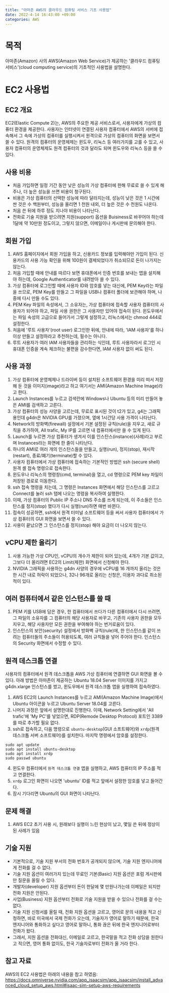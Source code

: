 ```yaml
---
title: "아마존 AWS의 클라우드 컴퓨팅 서비스 기초 사용법"
date: 2022-4-14 16:43:00 +09:00
categories: AWS
---
```


# 목적
아마존(Amazon) 사의 AWS(Amazon Web Service)가 제공하는 '클라우드 컴퓨팅 서비스'(cloud computing service)의 기초적인 사용법을 설명한다.

# EC2 사용법
## EC2 개요
EC2(Elastic Compute 2)는, AWS의 주요한 제공 서비스로서, 사용자에게 가상의 컴퓨터 환경을 제공한다.
사용자는 인터넷이 연결된 사용자 컴퓨터에서 AWS의 서버에 접속해서 그 속에 가상의 컴퓨터를 실행시켜서 원격으로 가상의 컴퓨터의 화면을 보면서 쓸 수 있다.
원격의 컴퓨터의 운영체제는 윈도우, 리눅스 등 여러가지를 고를 수 있고, 사용자 컴퓨터의 운영체제도 원격 컴퓨터의 것과 달라도 되며 윈도우와 리눅스 등을 쓸 수 있다.

## 사용 비용
- 처음 가입하면 일정 기간 동안 낮은 성능의 가상 컴퓨터에 한해 무료로 쓸 수 있게 해주나, 더 높은 성능을 쓰면 비용이 청구된다.
- 비용은 가상 컴퓨터의 선택한 성능에 따라 달라지는데, 성능이 낮은 것은 1 시간에 싼 것은 수 백원부터, 성능을 올리면 1 천원 내외, 더 높은 것은 수 천원도 나온다.
- 처음 쓴 뒤에 하루 정도 지나야 비용이 나타난다.
- 전화로 기술 지원을 받으려면 지원(support) 옵션을 Buisiness로 바꾸어야 하는데 1달에 약 10만원 정도이고, 그렇지 않으면, 이메일이나 게시판에 문의해야 한다.

## 회원 가입
1. AWS 홈페이지에서 회원 가입을 하고, 신용카드 정보를 입력해야만 가입이 된다. 신용카드의 사용 가능 확인을 위해 100원이 결제되었다가 취소되므로 돈이 나가지는 않는다.
2. 처음 가입할 때에 안내를 따르다 보면 휴대폰에서 인증 번호를 보내는 앱을 설치해야 하는데, Google Authenticator를 내려받아 쓸 수 있다.
3. 가상 컴퓨터에 로그인할 때에 사용자 ID와 암호를 넣는 대신에, PEM Key라는 파일을 쓰므로, PEM Key를 만들고 그 파일을 USB나 컴퓨터 폴더에 보관해야 하며, 나중에 다시 만들 수도 있다.
4. PEM Key 파일의 속성에서, 그 소유자는, 가상 컴퓨터에 접속할 사용자 컴퓨터의 사용자가 되어야 하고, 파일 사용 권한은 그 사용자만 있어야 접속이 된다. 윈도우에서는 파일 속성의 고급으로 들어가서 그렇게 설정하고, 리눅스에서는 chmod 444로 설정한다.
5. 처음에 '루트 사용자'(root user) 로그인한 뒤에, 안내에 따라, 'IAM 사용자'를 하나 이상 만들고 설정하라고 추천하는데, 필수는 아니다.
6. 루트 사용자가 여러 IAM 사용자들을 관리하는 식인데, 루트 사용자라서 로그인 시 휴대폰 인증을 계속 체크하는 불편을 감수한다면, IAM 사용자 없이 써도 된다.

## 사용 과정
1. 가상 컴퓨터에 운영체제나 드라이버 등이 설치된 소프트웨어 환경을 미리 떠서 저장해 둔 것을 이미지(image)라고 하고 여기서는 AMI(Amazon Machine Image)라고 한다.
2. Launch Instances를 누르고 검색란에 Windows나 Ubuntu 등의 미리 만들어 놓은 AMI를 검색하고 고른다.
3. 가상 컴퓨터의 성능 사양을 고르는데, 무료로 표시된 것이 t2가 있고, g4는 그래픽용인데 g4dn은 NVIDIA GPU를 가졌으며, 옆에 1시간당 사용 가격이 나타난다.
4. Network의 방화벽(firewall) 설정에서 기본 설정된 규칙(rule)을 지우고, 새로 규칙을 추가하여, All trafic, My IP를 고르면 내 컴퓨터에서만 쓸 수 있게 된다.
5. Launch를 누르면 가상 컴퓨터가 생겨서 이를 인스탄스(instance)(사례)라고 부르며 Instances라는 화면에 한 줄이 나타난다.
6. 하나의 AMI로 여러 개의 인스탄스들을 만들고, 실행(run), 정지(stop), 재시작(restart), 종료/폐기(terminate)할 수 있다.
7. 사용자 컴퓨터에서 가상 컴퓨터에 접속하는 기본적인 방법은 ssh (secure shell) 원격 셸 접속 명령으로 접속한다.
8. 윈도우나 리눅스의 명령창(cmd, terminal)을 열고, cd 명령으로 PEM key 파일이 저장된 경로로 이동한다.
9. ssh 접속 명령을 치는데, 그 명령은 Instances 화면에서 해당 인스탄스를 고르고 Connect를 눌러 ssh 탭에 나오는 명령을 복사하여 실행한다.
10. 이때, 가상 컴퓨터의 Public IP 주소나 DNS 주소를 쓰게 되는데, 이 주소들은 인스탄스를 정지(stop) 했다가 다시 실행(run)하면 매번 바뀐다.
11. 접속이 성공하면, ssh에서 원격 터미널 소프트웨어 등을 써서 사용자 컴퓨터에서 가상 컴퓨터의 GUI 화면을 보면서 쓸 수 있다.
12. 사용이 끝났으면 그 인스탄스를 정지(stop) 해야 요금이 더 나오지 않는다.

## vCPU 제한 올리기
1. 사용 가능한 가상 CPU인, vCPU의 개수가 제한이 되어 있는데, 4개가 기본 값이고, 그보다 더 올리려면 EC2의 Limit(제한) 화면에서 신청해야 한다.
2. NVIDIA 그래픽을 사용하는 g4dn 사양의 경우에 vCPU를 16 개까지 올리는 것은 한 시간 내로 허락이 되었으나, 32나 96개로 올리는 신청은, 이용자 과다로 취소된 적이 있다.

## 여러 컴퓨터에서 같은 인스턴스를 쓸 때
1. PEM 키를 USB에 담은 경우, 한 컴퓨터에서 쓰다가 다른 컴퓨터에서 다시 쓰려면, 그 파일의 소유자를 그 컴퓨터의 해당 사용자로 바꾸고, 기존의 사용자 권한을 모두 지우고, 해당 사용자만 모든 권한을 부여해야 하는 번거로움이 있다.
2. 인스턴스의 보안(security) 설정에서 방화벽 규칙(rule)에, 한 인스턴스를 같이 쓰려는 컴퓨터들의 주소들이 허용되도록, 여러 규칙들을 넣어 주어야 한다. 인스턴스의 Security 화면에서 수정할 수 있다.

## 원격 데스크톱 연결
사용자의 컴퓨터에서 원격 데스크톱을 AWS 가상 컴퓨터에 연결하면 GUI 화면을 볼 수 있다.
아래 방법은 아마존이 제공하는 Ubuntu 18.04 Server 이미지를 가지고 g4dn.xlarge 인스턴스를 썼고, 윈도우에서 원격 데스크톱 앱을 실행하여 접속하였다.
1. AWS EC2의 Launch Instances를 누르고 AMI(Amazon Machine Image)에서 Ubuntu 아이콘을 누르고 Ubuntu Server 18.04를 고른다.
2. 나머지 과정은 앞에서 설명한대로 진행한다. 이때, Network Setting에서 'All trafic'에 'My PC'를 넣었으면, RDP(Remode Desktop Protocol) 포트인 3389를 따로 추가할 필요 없다.
3. ssh로 접속하고, 다음 명령으로 `ubuntu-desktop`(GUI 소프트웨어)와 `xrdp`(원격 데스크톱 서버 소프트웨어)를 설치한다. 마지막 명령에서 암호를 설정한다.
```
sudo apt update
sudo apt install ubuntu-desktop
sudo apt install xrdp
sudo passwd ubuntu
```
4. 윈도우 컴퓨터에서 `원격 데스크톱 연결` 앱을 실행하고, AWS 컴퓨터의 IP 주소를 적고 연결한다.
5. `xrdp` 로그인 화면이 나오면 'ubuntu' ID를 적고 앞에서 설정한 암호를 넣고 들어간다.
6. 잠시 기다리면 Ubuntu의 GUI 화면이 나타난다.

## 문제 해결
1. AWS EC2 초기 사용 시, 원래보다 실행이 느린 현상이 났고, 몇일 쓴 뒤에 정상이 된 사례가 있음

## 기술 지원
- 기본적으로, 기술 지원 부서의 전화 번호가 공개되지 않으며, 기술 지원 엔지니어에게 전화를 걸 수 없다.
- 기술 지원 옵션이 여러가지 있는데 무료인 기본(Basic) 지원 옵션은 포럼 게시판에만 질문을 올릴 수 있다.
- 개발자(developer) 지원 옵션부터 돈이 한달에 몇 만원나가는데 이메일은 되지만 전화 지원은 안된다.
- 사업(Business) 지원 옵션부터 전화로 기술 지원을 받을 수 있으나 전화를 걸 수는 없다.
- 기술 지원 신청서를 올릴 때, 전화 지원 옵션을 고르고, 영어로 문의 내용을 적고 신청하면, 바로 미국에서 국제 전화가 오는데,
  기술자가 영어로 말하기 때문에, 한국 엔지니어와 통화하고 싶다고 영어로 말하니, 통화 끊은 뒤에 한국 엔지니어로부터 전화가 왔다.
- 그래서, 지원 옵션을 전화대신, 이메일로 고르고, 한국말을 적고 전화 상담을 원한다고 적으면, 영어 통화 없이도, 한국 기술자로부터 전화가 올 거라 한다.


## 참고 자료
AWS의 EC2 사용법은 아래의 내용을 참고 하였음:
https://docs.omniverse.nvidia.com/app_isaacsim/app_isaacsim/install_advanced_cloud_setup_aws.html#isaac-sim-setup-aws-requirements
